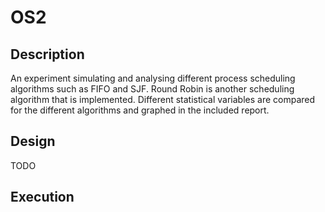 # OS2

## Description

An experiment simulating and analysing different process scheduling algorithms such as FIFO and SJF. Round Robin is another scheduling algorithm that is implemented. Different statistical variables are compared for the different algorithms and graphed in the included report.

## Design

TODO

## Execution
